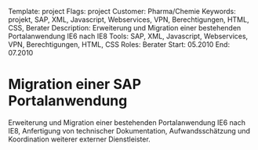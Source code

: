 Template: project
Flags: project
Customer: Pharma/Chemie
Keywords: projekt, SAP, XML, Javascript, Webservices, VPN, Berechtigungen, HTML, CSS, Berater
Description: Erweiterung und Migration einer bestehenden Portalanwendung IE6 nach IE8
Tools: SAP, XML, Javascript, Webservices, VPN, Berechtigungen, HTML, CSS
Roles: Berater
Start: 05.2010
End: 07.2010

# Migration einer SAP Portalanwendung

Erweiterung und Migration einer bestehenden Portalanwendung IE6 nach IE8, Anfertigung von technischer Dokumentation, Aufwandsschätzung und Koordination weiterer externer Dienstleister.


